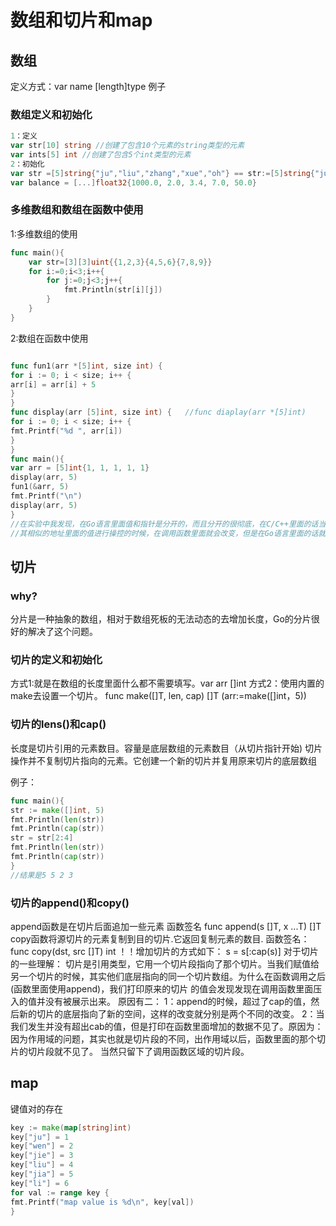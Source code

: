 # 数组和切片和map

## 数组

定义方式：var name [length]type
例子

### 数组定义和初始化

```Go
1：定义
var str[10] string //创建了包含10个元素的string类型的元素
var ints[5] int //创建了包含5个int类型的元素
2：初始化
var str =[5]string{"ju","liu","zhang","xue","oh"} == str:=[5]string{"ju","liu","zhang","xue","oh"}
var balance = [...]float32{1000.0, 2.0, 3.4, 7.0, 50.0}
```

### 多维数组和数组在函数中使用

1:多维数组的使用

```Go
func main(){
    var str=[3][3]uint{{1,2,3}{4,5,6}{7,8,9}}
    for i:=0;i<3;i++{
        for j:=0;j<3;j++{
            fmt.Println(str[i][j])
        }
    }
}
```

2:数组在函数中使用

```Go

func fun1(arr *[5]int, size int) {
for i := 0; i < size; i++ {
arr[i] = arr[i] + 5
}
}
func display(arr [5]int, size int) {   //func diaplay(arr *[5]int)
for i := 0; i < size; i++ {
fmt.Printf("%d ", arr[i])
}
}
func main(){
var arr = [5]int{1, 1, 1, 1, 1}
display(arr, 5)
fun1(&arr, 5)
fmt.Printf("\n")
display(arr, 5)
}
//在实验中我发现，在Go语言里面值和指针是分开的，而且分开的很彻底，在C/C++里面的话当传送数组名的话，那么默认的就会把它的地址给传送过去，我们对
//其相似的地址里面的值进行操控的时候，在调用函数里面就会改变，但是在Go语言里面的话就不会，除非我们加指针

```

## 切片

### why?

分片是一种抽象的数组，相对于数组死板的无法动态的去增加长度，Go的分片很好的解决了这个问题。

### 切片的定义和初始化

方式1:就是在数组的长度里面什么都不需要填写。var arr []int
方式2：使用内置的make去设置一个切片。 func make([]T, len, cap) []T   (arr:=make([]int，5))  

### 切片的lens()和cap()

长度是切片引用的元素数目。容量是底层数组的元素数目（从切片指针开始)
切片操作并不复制切片指向的元素。它创建一个新的切片并复用原来切片的底层数组

例子：

```Go
func main(){
str := make([]int, 5)
fmt.Println(len(str))
fmt.Println(cap(str))
str = str[2:4]
fmt.Println(len(str))
fmt.Println(cap(str))
}
//结果是5 5 2 3
```

### 切片的append()和copy()

append函数是在切片后面追加一些元素
函数签名
func append(s []T, x ...T) []T
copy函数将源切片的元素复制到目的切片.它返回复制元素的数目.
函数签名：
func copy(dst, src []T) int
！！增加切片的方式如下：
s = s[:cap(s)]
对于切片的一些理解：
切片是引用类型，它用一个切片段指向了那个切片。当我们赋值给另一个切片的时候，其实他们底层指向的同一个切片数组。为什么在函数调用之后(函数里面使用append)，我们打印原来的切片
的值会发现发现在调用函数里面压入的值并没有被展示出来。
原因有二：
1：append的时候，超过了cap的值，然后新的切片的底层指向了新的空间，这样的改变就分别是两个不同的改变。
2：当我们发生并没有超出cab的值，但是打印在函数里面增加的数据不见了。原因为：因为作用域的问题，其实也就是切片段的不同，出作用域以后，函数里面的那个切片的切片段就不见了。
当然只留下了调用函数区域的切片段。

## map

键值对的存在

```Go
key := make(map[string]int)
key["ju"] = 1
key["wen"] = 2
key["jie"] = 3
key["liu"] = 4
key["jia"] = 5
key["li"] = 6
for val := range key {
fmt.Printf("map value is %d\n", key[val])
}
```
